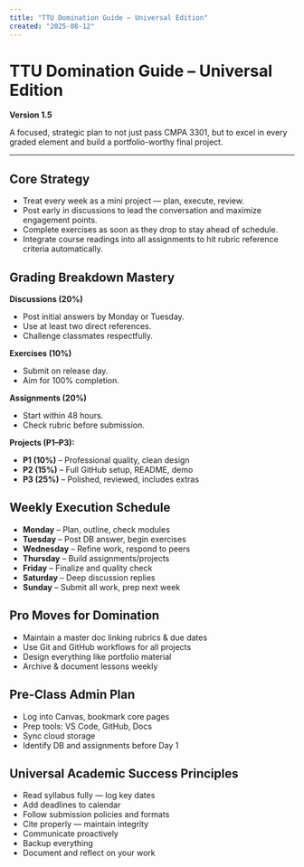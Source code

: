 ```yaml
---
title: "TTU Domination Guide – Universal Edition"
created: "2025-08-12"
---
```


# TTU Domination Guide – Universal Edition  
**Version 1.5**

A focused, strategic plan to not just pass CMPA 3301, but to excel in every graded element and build a portfolio-worthy final project.

---

## Core Strategy

- Treat every week as a mini project — plan, execute, review.
- Post early in discussions to lead the conversation and maximize engagement points.
- Complete exercises as soon as they drop to stay ahead of schedule.
- Integrate course readings into all assignments to hit rubric reference criteria automatically.

## Grading Breakdown Mastery

**Discussions (20%)**
- Post initial answers by Monday or Tuesday.
- Use at least two direct references.
- Challenge classmates respectfully.

**Exercises (10%)**
- Submit on release day.
- Aim for 100% completion.

**Assignments (20%)**
- Start within 48 hours.
- Check rubric before submission.

**Projects (P1–P3):**
- **P1 (10%)** – Professional quality, clean design
- **P2 (15%)** – Full GitHub setup, README, demo
- **P3 (25%)** – Polished, reviewed, includes extras

## Weekly Execution Schedule

- **Monday** – Plan, outline, check modules
- **Tuesday** – Post DB answer, begin exercises
- **Wednesday** – Refine work, respond to peers
- **Thursday** – Build assignments/projects
- **Friday** – Finalize and quality check
- **Saturday** – Deep discussion replies
- **Sunday** – Submit all work, prep next week

## Pro Moves for Domination

- Maintain a master doc linking rubrics & due dates
- Use Git and GitHub workflows for all projects
- Design everything like portfolio material
- Archive & document lessons weekly

## Pre-Class Admin Plan

- Log into Canvas, bookmark core pages
- Prep tools: VS Code, GitHub, Docs
- Sync cloud storage
- Identify DB and assignments before Day 1

## Universal Academic Success Principles

- Read syllabus fully — log key dates
- Add deadlines to calendar
- Follow submission policies and formats
- Cite properly — maintain integrity
- Communicate proactively
- Backup everything
- Document and reflect on your work
